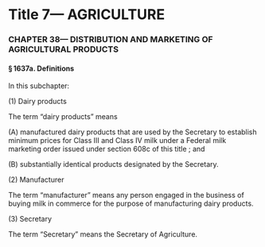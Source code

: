 
# Title 7— AGRICULTURE
### CHAPTER 38— DISTRIBUTION AND MARKETING OF AGRICULTURAL PRODUCTS
#### § 1637a. Definitions

In this subchapter:

(1) Dairy products

The term “dairy products” means

(A) manufactured dairy products that are used by the Secretary to establish minimum prices for Class III and Class IV milk under a Federal milk marketing order issued under section 608c of this title ; and

(B) substantially identical products designated by the Secretary.

(2) Manufacturer

The term “manufacturer” means any person engaged in the business of buying milk in commerce for the purpose of manufacturing dairy products.

(3) Secretary

The term “Secretary” means the Secretary of Agriculture.
